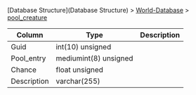 [Database Structure](Database Structure) > [World-Database](World-Database) > [pool_creature](pool_creature)

Column | Type | Description
--- | --- | ---
Guid | int(10) unsigned | 
Pool_entry | mediumint(8) unsigned | 
Chance | float unsigned | 
Description | varchar(255) | 
